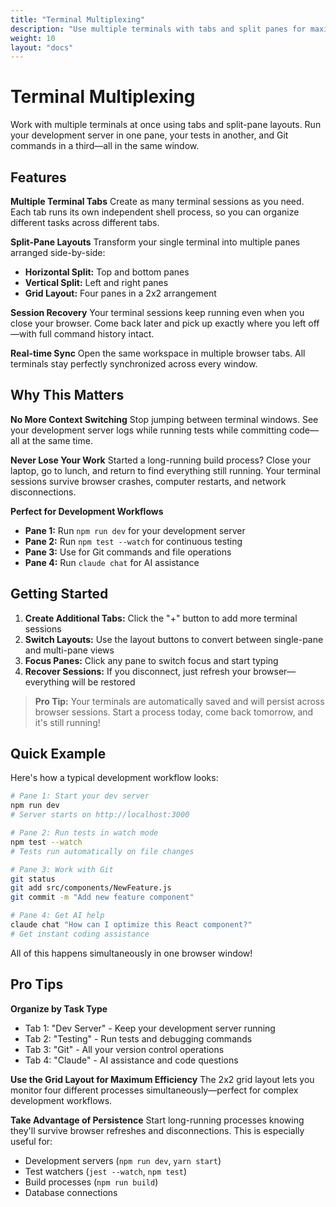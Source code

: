 ```yaml
---
title: "Terminal Multiplexing"
description: "Use multiple terminals with tabs and split panes for maximum productivity"
weight: 10
layout: "docs"
---
```


# Terminal Multiplexing

Work with multiple terminals at once using tabs and split-pane layouts. Run your development server in one pane, your tests in another, and Git commands in a third—all in the same window.

## Features

**Multiple Terminal Tabs**
Create as many terminal sessions as you need. Each tab runs its own independent shell process, so you can organize different tasks across different tabs.

**Split-Pane Layouts**
Transform your single terminal into multiple panes arranged side-by-side:
- **Horizontal Split:** Top and bottom panes
- **Vertical Split:** Left and right panes
- **Grid Layout:** Four panes in a 2x2 arrangement

**Session Recovery**
Your terminal sessions keep running even when you close your browser. Come back later and pick up exactly where you left off—with full command history intact.

**Real-time Sync**
Open the same workspace in multiple browser tabs. All terminals stay perfectly synchronized across every window.

## Why This Matters

**No More Context Switching**
Stop jumping between terminal windows. See your development server logs while running tests while committing code—all at the same time.

**Never Lose Your Work**
Started a long-running build process? Close your laptop, go to lunch, and return to find everything still running. Your terminal sessions survive browser crashes, computer restarts, and network disconnections.

**Perfect for Development Workflows**
- **Pane 1:** Run `npm run dev` for your development server
- **Pane 2:** Run `npm test --watch` for continuous testing
- **Pane 3:** Use for Git commands and file operations
- **Pane 4:** Run `claude chat` for AI assistance

## Getting Started

1. **Create Additional Tabs:** Click the "+" button to add more terminal sessions
2. **Switch Layouts:** Use the layout buttons to convert between single-pane and multi-pane views
3. **Focus Panes:** Click any pane to switch focus and start typing
4. **Recover Sessions:** If you disconnect, just refresh your browser—everything will be restored

> **Pro Tip:** Your terminals are automatically saved and will persist across browser sessions. Start a process today, come back tomorrow, and it's still running!

## Quick Example

Here's how a typical development workflow looks:

```bash
# Pane 1: Start your dev server
npm run dev
# Server starts on http://localhost:3000

# Pane 2: Run tests in watch mode  
npm test --watch
# Tests run automatically on file changes

# Pane 3: Work with Git
git status
git add src/components/NewFeature.js
git commit -m "Add new feature component"

# Pane 4: Get AI help
claude chat "How can I optimize this React component?"
# Get instant coding assistance
```

All of this happens simultaneously in one browser window!

## Pro Tips

**Organize by Task Type**
- Tab 1: "Dev Server" - Keep your development server running
- Tab 2: "Testing" - Run tests and debugging commands
- Tab 3: "Git" - All your version control operations
- Tab 4: "Claude" - AI assistance and code questions

**Use the Grid Layout for Maximum Efficiency**
The 2x2 grid layout lets you monitor four different processes simultaneously—perfect for complex development workflows.

**Take Advantage of Persistence**
Start long-running processes knowing they'll survive browser refreshes and disconnections. This is especially useful for:
- Development servers (`npm run dev`, `yarn start`)
- Test watchers (`jest --watch`, `npm test`)
- Build processes (`npm run build`)
- Database connections